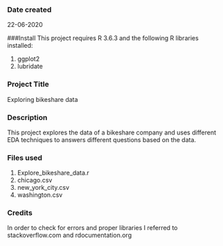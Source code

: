 ### Date created
22-06-2020

###Install
This project requires R 3.6.3 and the following R libraries installed:
1. ggplot2
2. lubridate

### Project Title
Exploring bikeshare data

### Description
This project explores the data of a bikeshare company and uses different EDA techniques to answers different questions based on the data.

### Files used
1. Explore_bikeshare_data.r
2. chicago.csv
3. new_york_city.csv
4. washington.csv

### Credits
In order to check for errors and proper libraries I referred to stackoverflow.com and rdocumentation.org 
